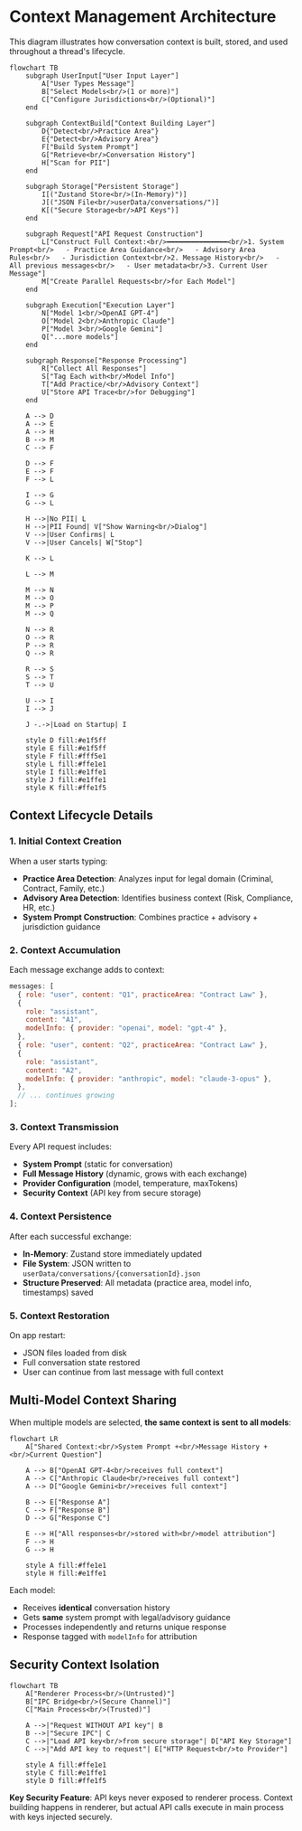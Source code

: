 # Context Management Architecture

This diagram illustrates how conversation context is built, stored, and used throughout a thread's lifecycle.

```mermaid
flowchart TB
    subgraph UserInput["User Input Layer"]
        A["User Types Message"]
        B["Select Models<br/>(1 or more)"]
        C["Configure Jurisdictions<br/>(Optional)"]
    end

    subgraph ContextBuild["Context Building Layer"]
        D{"Detect<br/>Practice Area"}
        E{"Detect<br/>Advisory Area"}
        F["Build System Prompt"]
        G["Retrieve<br/>Conversation History"]
        H["Scan for PII"]
    end

    subgraph Storage["Persistent Storage"]
        I[("Zustand Store<br/>(In-Memory)")]
        J[("JSON File<br/>userData/conversations/")]
        K[("Secure Storage<br/>API Keys")]
    end

    subgraph Request["API Request Construction"]
        L["Construct Full Context:<br/>━━━━━━━━━━━━━━━<br/>1. System Prompt<br/>   - Practice Area Guidance<br/>   - Advisory Area Rules<br/>   - Jurisdiction Context<br/>2. Message History<br/>   - All previous messages<br/>   - User metadata<br/>3. Current User Message"]
        M["Create Parallel Requests<br/>for Each Model"]
    end

    subgraph Execution["Execution Layer"]
        N["Model 1<br/>OpenAI GPT-4"]
        O["Model 2<br/>Anthropic Claude"]
        P["Model 3<br/>Google Gemini"]
        Q["...more models"]
    end

    subgraph Response["Response Processing"]
        R["Collect All Responses"]
        S["Tag Each with<br/>Model Info"]
        T["Add Practice/<br/>Advisory Context"]
        U["Store API Trace<br/>for Debugging"]
    end

    A --> D
    A --> E
    A --> H
    B --> M
    C --> F

    D --> F
    E --> F
    F --> L

    I --> G
    G --> L

    H -->|No PII| L
    H -->|PII Found| V["Show Warning<br/>Dialog"]
    V -->|User Confirms| L
    V -->|User Cancels| W["Stop"]

    K --> L

    L --> M

    M --> N
    M --> O
    M --> P
    M --> Q

    N --> R
    O --> R
    P --> R
    Q --> R

    R --> S
    S --> T
    T --> U

    U --> I
    I --> J

    J -.->|Load on Startup| I

    style D fill:#e1f5ff
    style E fill:#e1f5ff
    style F fill:#fff5e1
    style L fill:#ffe1e1
    style I fill:#e1ffe1
    style J fill:#e1ffe1
    style K fill:#ffe1f5
```

## Context Lifecycle Details

### 1. **Initial Context Creation**

When a user starts typing:

- **Practice Area Detection**: Analyzes input for legal domain (Criminal, Contract, Family, etc.)
- **Advisory Area Detection**: Identifies business context (Risk, Compliance, HR, etc.)
- **System Prompt Construction**: Combines practice + advisory + jurisdiction guidance

### 2. **Context Accumulation**

Each message exchange adds to context:

```javascript
messages: [
  { role: "user", content: "Q1", practiceArea: "Contract Law" },
  {
    role: "assistant",
    content: "A1",
    modelInfo: { provider: "openai", model: "gpt-4" },
  },
  { role: "user", content: "Q2", practiceArea: "Contract Law" },
  {
    role: "assistant",
    content: "A2",
    modelInfo: { provider: "anthropic", model: "claude-3-opus" },
  },
  // ... continues growing
];
```

### 3. **Context Transmission**

Every API request includes:

- **System Prompt** (static for conversation)
- **Full Message History** (dynamic, grows with each exchange)
- **Provider Configuration** (model, temperature, maxTokens)
- **Security Context** (API key from secure storage)

### 4. **Context Persistence**

After each successful exchange:

- **In-Memory**: Zustand store immediately updated
- **File System**: JSON written to `userData/conversations/{conversationId}.json`
- **Structure Preserved**: All metadata (practice area, model info, timestamps) saved

### 5. **Context Restoration**

On app restart:

- JSON files loaded from disk
- Full conversation state restored
- User can continue from last message with full context

## Multi-Model Context Sharing

When multiple models are selected, **the same context is sent to all models**:

```mermaid
flowchart LR
    A["Shared Context:<br/>System Prompt +<br/>Message History +<br/>Current Question"]

    A --> B["OpenAI GPT-4<br/>receives full context"]
    A --> C["Anthropic Claude<br/>receives full context"]
    A --> D["Google Gemini<br/>receives full context"]

    B --> E["Response A"]
    C --> F["Response B"]
    D --> G["Response C"]

    E --> H["All responses<br/>stored with<br/>model attribution"]
    F --> H
    G --> H

    style A fill:#ffe1e1
    style H fill:#e1ffe1
```

Each model:

- Receives **identical** conversation history
- Gets **same** system prompt with legal/advisory guidance
- Processes independently and returns unique response
- Response tagged with `modelInfo` for attribution

## Security Context Isolation

```mermaid
flowchart TB
    A["Renderer Process<br/>(Untrusted)"]
    B["IPC Bridge<br/>(Secure Channel)"]
    C["Main Process<br/>(Trusted)"]

    A -->|"Request WITHOUT API key"| B
    B -->|"Secure IPC"| C
    C -->|"Load API key<br/>from secure storage"| D["API Key Storage"]
    C -->|"Add API key to request"| E["HTTP Request<br/>to Provider"]

    style A fill:#ffe1e1
    style C fill:#e1ffe1
    style D fill:#ffe1f5
```

**Key Security Feature**: API keys never exposed to renderer process. Context building happens in renderer, but actual API calls execute in main process with keys injected securely.
